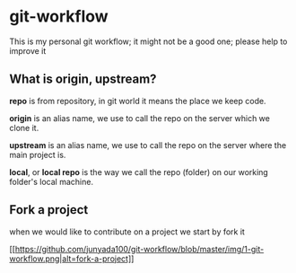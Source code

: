 # git-workflow

This is my personal git workflow; it might not be a good one; please help to improve it

## What is origin, upstream?

**repo** is from repository, in git world it means the place we keep code.

**origin** is an alias name, we use to call the repo on the server which we clone it.

**upstream** is an alias name, we use to call the repo on the server where the main project is.

**local**, or **local repo** is the way we call the repo (folder) on our working folder's local machine.

 ## Fork a project
 when we would like to contribute on a project we start by fork it
 
[[https://github.com/junyada100/git-workflow/blob/master/img/1-git-workflow.png|alt=fork-a-project]]

